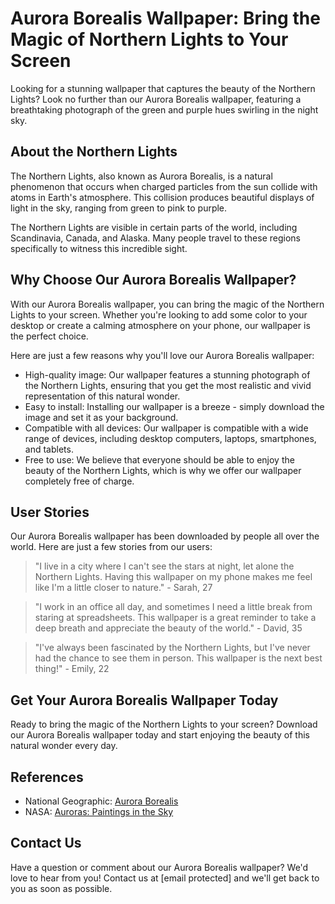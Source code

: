 <!--
Write me content for website with wallpaper which alt text is:

"A photograph of the Northern Lights, with the green and purple hues swirling in the night sky."

The name/title of the page should not be 1:1 copy of the alt text but rather a real content of the website which is using this wallpaper.

- Use markdown format 
- Start with the heading
- The content should look like a real website 
- Include real sections like references, contact, user stories, etc. use things relevant to the page purpose.
- Feel free to use structure like headings, bullets, numbering, blockquotes, paragraphs, horizontal lines, etc.
- You can use formatting like bold or _italic_
- You can include UTF-8 emojis
- Links should be only #hash anchors (and you can refer to the document itself)
- Do not include images
-->

<!--font:Montserrat-->

# Aurora Borealis Wallpaper: Bring the Magic of Northern Lights to Your Screen

Looking for a stunning wallpaper that captures the beauty of the Northern Lights? Look no further than our Aurora Borealis wallpaper, featuring a breathtaking photograph of the green and purple hues swirling in the night sky.

## About the Northern Lights

The Northern Lights, also known as Aurora Borealis, is a natural phenomenon that occurs when charged particles from the sun collide with atoms in Earth's atmosphere. This collision produces beautiful displays of light in the sky, ranging from green to pink to purple.

The Northern Lights are visible in certain parts of the world, including Scandinavia, Canada, and Alaska. Many people travel to these regions specifically to witness this incredible sight.

## Why Choose Our Aurora Borealis Wallpaper?

With our Aurora Borealis wallpaper, you can bring the magic of the Northern Lights to your screen. Whether you're looking to add some color to your desktop or create a calming atmosphere on your phone, our wallpaper is the perfect choice.

Here are just a few reasons why you'll love our Aurora Borealis wallpaper:

- High-quality image: Our wallpaper features a stunning photograph of the Northern Lights, ensuring that you get the most realistic and vivid representation of this natural wonder.
- Easy to install: Installing our wallpaper is a breeze - simply download the image and set it as your background.
- Compatible with all devices: Our wallpaper is compatible with a wide range of devices, including desktop computers, laptops, smartphones, and tablets.
- Free to use: We believe that everyone should be able to enjoy the beauty of the Northern Lights, which is why we offer our wallpaper completely free of charge.

## User Stories

Our Aurora Borealis wallpaper has been downloaded by people all over the world. Here are just a few stories from our users:

> "I live in a city where I can't see the stars at night, let alone the Northern Lights. Having this wallpaper on my phone makes me feel like I'm a little closer to nature." - Sarah, 27

> "I work in an office all day, and sometimes I need a little break from staring at spreadsheets. This wallpaper is a great reminder to take a deep breath and appreciate the beauty of the world." - David, 35

> "I've always been fascinated by the Northern Lights, but I've never had the chance to see them in person. This wallpaper is the next best thing!" - Emily, 22

## Get Your Aurora Borealis Wallpaper Today

Ready to bring the magic of the Northern Lights to your screen? Download our Aurora Borealis wallpaper today and start enjoying the beauty of this natural wonder every day.

## References

- National Geographic: [Aurora Borealis](https://www.nationalgeographic.com/science/space/solar-system/aurora-borealis/)
- NASA: [Auroras: Paintings in the Sky](https://www.nasa.gov/mission_pages/sunearth/spaceweather/Auroras.html)

## Contact Us

Have a question or comment about our Aurora Borealis wallpaper? We'd love to hear from you! Contact us at [email protected] and we'll get back to you as soon as possible.
